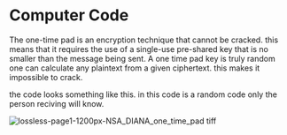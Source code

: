 # Computer Code

The one-time pad is an encryption technique that cannot be cracked. this means that it requires the use of a single-use pre-shared key that is no smaller than the message being sent. A one time pad key is truly random one can calculate any plaintext from a given ciphertext. this makes it impossible to crack.

the code looks something like this. in this code is a random code only the person reciving will know.

![lossless-page1-1200px-NSA_DIANA_one_time_pad tiff](https://user-images.githubusercontent.com/94381458/144116934-31d92902-2f99-423c-8246-fc69d553b787.png)
